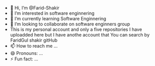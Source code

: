 - 👋 Hi, I’m @Farid-Shakir
- 👀 I’m interested in software enginnering
- 🌱 I’m currently learning Software Enginnering
- 💞️ I’m looking to collaborate on software enginners group
- This is my personal account and only a five repositories I have uploadded here but I have anothe account that You can search by FaridGul shakir gitHub
- 📫 How to reach me ...
- 😄 Pronouns: ...
- ⚡ Fun fact: ...

<!---
Farid-Shakir/Farid-Shakir is a ✨ special ✨ repository because its `README.md` (this file) appears on your GitHub profile.
You can click the Preview link to take a look at your changes.
--->
